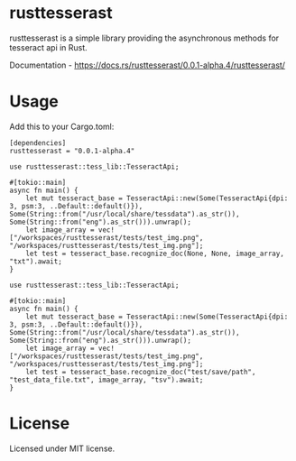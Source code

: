 # rusttesserast
rusttesserast is a simple library providing the asynchronous methods for tesseract api in Rust.

Documentation - https://docs.rs/rusttesserast/0.0.1-alpha.4/rusttesserast/
# Usage
Add this to your Cargo.toml:
```
[dependencies]
rusttesserast = "0.0.1-alpha.4"
```
```
use rusttesserast::tess_lib::TesseractApi;

#[tokio::main]
async fn main() {
    let mut tesseract_base = TesseractApi::new(Some(TesseractApi{dpi: 3, psm:3, ..Default::default()}), Some(String::from("/usr/local/share/tessdata").as_str()), Some(String::from("eng").as_str())).unwrap();
    let image_array = vec!["/workspaces/rusttesserast/tests/test_img.png", "/workspaces/rusttesserast/tests/test_img.png"];
    let test = tesseract_base.recognize_doc(None, None, image_array, "txt").await;
}
```
```
use rusttesserast::tess_lib::TesseractApi;

#[tokio::main]
async fn main() {
    let mut tesseract_base = TesseractApi::new(Some(TesseractApi{dpi: 3, psm:3, ..Default::default()}), Some(String::from("/usr/local/share/tessdata").as_str()), Some(String::from("eng").as_str())).unwrap();
    let image_array = vec!["/workspaces/rusttesserast/tests/test_img.png", "/workspaces/rusttesserast/tests/test_img.png"];
    let test = tesseract_base.recognize_doc("test/save/path", "test_data_file.txt", image_array, "tsv").await;
}
```
# License
Licensed under MIT license.
